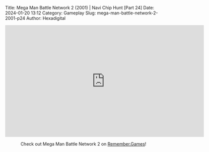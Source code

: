 Title: Mega Man Battle Network 2 (2001) | Navi Chip Hunt [Part 24]
Date: 2024-01-20 13:12
Category: Gameplay
Slug: mega-man-battle-network-2-2001-p24
Author: Hexadigital

<center><iframe src="https://www.youtube.com/embed/ZkvX3J3_P6o?feature=oembed" allow="accelerometer; autoplay; encrypted-media; gyroscope; picture-in-picture" width="640" height="360" frameborder="0"></iframe>

Check out Mega Man Battle Network 2 on [Remember.Games](https://remember.games/game/2244/mega-man-battle-network-2/)!</center>